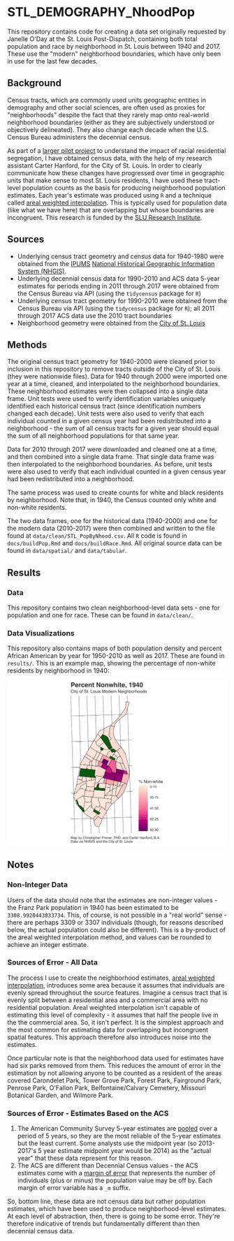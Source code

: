 # STL_DEMOGRAPHY_NhoodPop

This repository contains code for creating a data set originally requested by Janelle O'Day at the St. Louis Post-Dispatch, containing both total population and race by neighborhood in St. Louis between 1940 and 2017. These use the "modern" neighborhood boundaries, which have only been in use for the last few decades.

## Background
Census tracts, which are commonly used units geographic entities in demography and other social sciences, are often used as proxies for "neighborhoods" despite the fact that they rarely map onto real-world neighborhood boundaries (either as they are subjectively understood or objectively delineated). They also change each decade when the U.S. Census Bureau administers the decennial census. 

As part of a [larger pilot project](https://chris-prener.github.io/project/redlining/) to understand the impact of racial residential segregation, I have obtained census data, with the help of my research assistant Carter Hanford, for the City of St. Louis. In order to clearly communicate how these changes have progressed over time in geographic units that make sense to most St. Louis residents, I have used these tract-level population counts as the basis for producing neighborhood population estimates. Each year's estimate was produced using `R` and a technique called [areal weighted interpolation](https://slu-opengis.github.io/areal/articles/areal-weighted-interpolation.html). This is typically used for population data (like what we have here) that are overlapping but whose boundaries are incongruent. This research is funded by the [SLU Research Institute](https://www.slu.edu/research/research-institute/index.php).

## Sources

* Underlying census tract geometry and census data for 1940-1980 were obtained from the [IPUMS](https://www.ipums.org) [National Historical Geographic Information System (NHGIS)](https://www.nhgis.org).
* Underlying decennial census data for 1990-2010 and ACS data 5-year estimates for periods ending in 2011 through 2017 were obtained from the Census Bureau via API (using the `tidycensus` package for `R`)
* Underlying census tract geometry for 1990-2010 were obtained from the Census Bureau via API (using the `tidycensus` package for `R`); all 2011 through 2017 ACS data use the 2010 tract boundaries
* Neighborhood geometry were obtained from the [City of St. Louis](https://www.stlouis-mo.gov/data/boundaries/ward-neighborhood-boundaries.cfm)

## Methods
The original census tract geometry for 1940-2000 were cleaned prior to inclusion in this repository to remove tracts outside of the City of St. Louis (they were nationwide files). Data for 1940 through 2000 were imported one year at a time, cleaned, and interpolated to the neighborhood boundaries. These neighborhood estimates were then collapsed into a single data frame. Unit tests were used to verify identification variables uniquely identified each historical census tract (since identification numbers changed each decade). Unit tests were also used to verify that each individual counted in a given census year had been redistributed into a neighborhood - the sum of all census tracts for a given year should equal the sum of all neighborhood populations for that same year.

Data for 2010 through 2017 were downloaded and cleaned one at a time, and then combined into a single data frame. That single data frame was then interpolated to the neighborhood boundaries. As before, unit tests were also used to verify that each individual counted in a given census year had been redistributed into a neighborhood. 

The same process was used to create counts for white and black residents by neighborhood. Note that, in 1940, the Census counted only white and non-white residents.

The two data frames, one for the historical data (1940-2000) and one for the modern data (2010-2017) were then combined and written to the file found at `data/clean/STL_PopByNhood.csv`. All `R` code is found in `docs/buildPop.Rmd` and `docs/buildRace.Rmd`. All original source data can be found in `data/spatial/` and `data/tabular`.

## Results
### Data
This repository contains two clean neighborhood-level data sets - one for population and one for race. These can be found in `data/clean/`.

### Data Visualizations
This repository also contains maps of both population density and percent African American by year for 1950-2010 as well as 2017. These are found in `results/`. This is an example map, showing the percentage of non-white residents by neighborhood in 1940:

![](https://raw.githubusercontent.com/chris-prener/STL_DEMOGRAPHY_NhoodPop/master/results/Map_PctBlack/map_1940_nonwhite.png?token=ADHXHOREPJBGPH6PT7KAKFC5XM6W6)

## Notes

### Non-Integer Data
Users of the data should note that the estimates are non-integer values - the Franz Park population in 1940 has been estimated to be `3308.9920443033734`. This, of course, is not possible in a "real world" sense - there are perhaps 3309 or 3307 individuals (though, for reasons described below, the actual population could also be different). This is a by-product of the areal weighted interpolation method, and values can be rounded to achieve an integer estimate.

### Sources of Error - All Data
The process I use to create the neighborhood estimates, [areal weighted interpolation](https://slu-opengis.github.io/areal/articles/areal-weighted-interpolation.html), introduces some area because it assumes that individuals are evenly spread throughout the source features. Imagine a census tract that is evenly split between a residential area and a commercial area with no residential population. Areal weighted interpolation isn't capable of estimating this level of complexity - it assumes that half the people live in the the commercial area. So, it isn't perfect. It is the simplest approach and the most common for estimating data for overlapping but incongruent spatial features. This approach therefore also introduces noise into the estimates.

Once particular note is that the neighborhood data used for estimates have had six parks removed from them. This reduces the amount of error in the estimation by not allowing anyone to be counted as a resident of the areas covered Carondelet Park, Tower Grove Park, Forest Park, Fairground Park, Penrose Park, O'Fallon Park, Belfontaine/Calvary Cemetery, Missouri Botanical Garden, and Wilmore Park.

### Sources of Error - Estimates Based on the ACS
1. The American Community Survey 5-year estimates are [pooled](https://www.census.gov/programs-surveys/acs/guidance/estimates.html) over a period of 5 years, so they are the most reliable of the 5-year estimates but the least current. Some analysts use the midpoint year (so 2013-2017's 5 year estimate midpoint year would be 2014) as the "actual year" that these data represent for this reason. 
2. The ACS are different than Decennial Census values - the ACS estimates come with a [margin of error](https://walkerke.github.io/tidycensus/articles/margins-of-error.html) that represents the number of individuals (plus or minus) the population value may be off by. Each margin of error variable has a `_m` suffix.

So, bottom line, these data are not census data but rather population estimates, which have been used to produce neighborhood-level estimates. At each level of abstraction, then, there is going to be some error. They're therefore indicative of trends but fundamentally different than then decennial census data.
